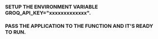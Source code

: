 ### SETUP THE ENVIRONMENT VARIABLE GROQ_API_KEY="xxxxxxxxxxxxx".
### PASS THE APPLICATION TO THE FUNCTION AND IT'S READY TO RUN.

